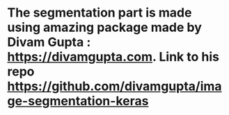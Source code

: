 # The segmentation part is made using amazing package made by Divam Gupta : https://divamgupta.com. Link to his repo https://github.com/divamgupta/image-segmentation-keras
